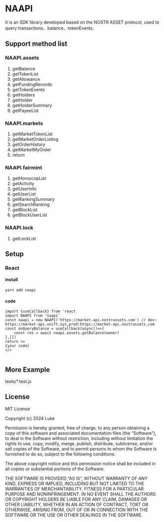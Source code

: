 # NAAPI
It is an SDK library developed based on the NOSTR ASSET protocol, used to query transactions、balance、tokenEvents.

## Support method list

### NAAPI.assets
1. getBalance
2. getTokenList
3. getAllowance
4. getFundingRecords
5. getTokenEvents
6. getHolders
7. getHolder
8. getHolderSummary
9. getPayeeList
### NAAPI.markets
1. getMarketTokenList
2. getMarketOrderListing
3. getOrderHistory
4. getMarketMyOrder
5. return
### NAAPI.fairmint
1. getHoroscopList
2. getActivity
3. getUserInfo
4. getUserList
5. getRankingSummary
6. getSearchRanking
7. getBlockList
8. getBlockUserList
### NAAPI.lock
1. getLockList


## Setup
### React
#### install
```
yarn add naapi

```
#### code
```
import {useCallback} from 'react
import NAAPI from 'naapi'
const naapi = new NAAPI('https://market-api.nostrassets.com') // dev:
https://market-api.unift.xyz,prod:https://market-api.nostrassets.com
const onQueryBalance = useCallback(async()=>{
    const res = await naapi.assets.getBalance(owner)
},[])
return <>
{your code}
</>


```
## More Example
tests/*.test.js

## License
MIT License

Copyright (c) 2024 Luke

Permission is hereby granted, free of charge, to any person obtaining a copy of this software and associated documentation files (the “Software”), to deal in the Software without restriction, including without limitation the rights to use, copy, modify, merge, publish, distribute, sublicense, and/or sell copies of the Software, and to permit persons to whom the Software is furnished to do so, subject to the following conditions:

The above copyright notice and this permission notice shall be included in all copies or substantial portions of the Software.

THE SOFTWARE IS PROVIDED “AS IS”, WITHOUT WARRANTY OF ANY KIND, EXPRESS OR IMPLIED, INCLUDING BUT NOT LIMITED TO THE WARRANTIES OF MERCHANTABILITY, FITNESS FOR A PARTICULAR PURPOSE AND NONINFRINGEMENT. IN NO EVENT SHALL THE AUTHORS OR COPYRIGHT HOLDERS BE LIABLE FOR ANY CLAIM, DAMAGES OR OTHER LIABILITY, WHETHER IN AN ACTION OF CONTRACT, TORT OR OTHERWISE, ARISING FROM, OUT OF OR IN CONNECTION WITH THE SOFTWARE OR THE USE OR OTHER DEALINGS IN THE SOFTWARE.